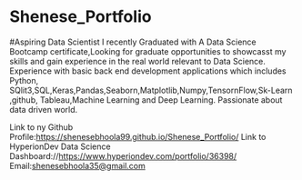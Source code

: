 # Shenese_Portfolio
#Aspiring Data Scientist
I recently Graduated with A Data Science Bootcamp certificate,Looking for graduate opportunities to showcasst my skills and gain experience in the real world relevant to Data Science.
Experience with basic back end development applications which includes Python, SQlit3,SQL,Keras,Pandas,Seaborn,Matplotlib,Numpy,TensornFlow,Sk-Learn ,github, Tableau,Machine Learning and Deep Learning.
Passionate about data driven world.

Link to ny Github Profile:https://shenesebhoola99.github.io/Shenese_Portfolio/
Link to HyperionDev Data Science Dashboard://https://www.hyperiondev.com/portfolio/36398/
Email:shenesebhoola35@gmail.com
